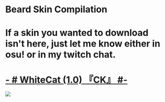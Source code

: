# Beard Skin Compilation

# If a skin you wanted to download isn't here, just let me know either in osu! or in my twitch chat.

# [-        # WhiteCat (1.0) 『CK』 #-](https://www.mediafire.com/folder/3vnwgwe8vcsrv/WhiteCat)
![](https://gyazo.com/ee2d811e26e62998cf346917715fa813)


